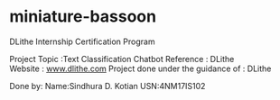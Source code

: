# miniature-bassoon
DLithe Internship Certification Program
 

Project Topic :Text Classification Chatbot
Reference : DLithe  
Website : www.dlithe.com
Project done under the guidance of : DLithe

Done by:
Name:Sindhura D. Kotian
USN:4NM17IS102
